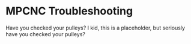 # MPCNC Troubleshooting

Have you checked your pulleys? I kid, this is a placeholder, but seriously have you checked your pulleys?